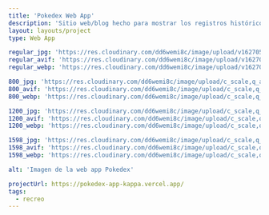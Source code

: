 ```yaml
---
title: 'Pokedex Web App'
description: 'Sitio web/blog hecho para mostrar los registros históricos de la Arquitectura en Venezuela a través de su historia.'
layout: layouts/project
type: Web App

regular_jpg: 'https://res.cloudinary.com/dd6wemi8c/image/upload/v1627057638/portfolio/pokedex_hlbfdg.jpg'
regular_avif: 'https://res.cloudinary.com/dd6wemi8c/image/upload/v1627057638/portfolio/pokedex_hlbfdg.avif'
regular_webp: 'https://res.cloudinary.com/dd6wemi8c/image/upload/v1627057638/portfolio/pokedex_hlbfdg.webp'

800_jpg: 'https://res.cloudinary.com/dd6wemi8c/image/upload/c_scale,q_auto:low,w_800/v1627057638/portfolio/pokedex_hlbfdg.jpg'
800_avif: 'https://res.cloudinary.com/dd6wemi8c/image/upload/c_scale,q_auto:low,w_800/v1627057638/portfolio/pokedex_hlbfdg.avif'
800_webp: 'https://res.cloudinary.com/dd6wemi8c/image/upload/c_scale,q_auto:low,w_800/v1627057638/portfolio/pokedex_hlbfdg.webp'

1200_jpg: 'https://res.cloudinary.com/dd6wemi8c/image/upload/c_scale,q_auto:eco,w_1200/v1627057638/portfolio/pokedex_hlbfdg.jpg'
1200_avif: 'https://res.cloudinary.com/dd6wemi8c/image/upload/c_scale,q_auto:eco,w_1200/v1627057638/portfolio/pokedex_hlbfdg.avif'
1200_webp: 'https://res.cloudinary.com/dd6wemi8c/image/upload/c_scale,q_auto:eco,w_1200/v1627057638/portfolio/pokedex_hlbfdg.webp'

1598_jpg: 'https://res.cloudinary.com/dd6wemi8c/image/upload/c_scale,q_auto:good,w_1598/v1627057638/portfolio/pokedex_hlbfdg.jpg'
1598_avif: 'https://res.cloudinary.com/dd6wemi8c/image/upload/c_scale,q_auto:good,w_1598/v1627057638/portfolio/pokedex_hlbfdg.avif'
1598_webp: 'https://res.cloudinary.com/dd6wemi8c/image/upload/c_scale,q_auto:good,w_1598/v1627057638/portfolio/pokedex_hlbfdg.webp'

alt: 'Imagen de la web app Pokedex'

projectUrl: https://pokedex-app-kappa.vercel.app/
tags:
  - recreo
---
```

